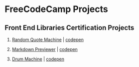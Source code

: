 # FreeCodeCamp Projects

## Front End Libraries Certification Projects

1. [Random Quote Machine](https://github.com/matrixersp/FreeCodeCamp/tree/master/src/components/RandomQuote) | [codepen](https://codepen.io/matrixersp/pen/NjZNbm)

2. [Markdown Previewer](https://github.com/matrixersp/FreeCodeCamp/tree/master/src/components/MarkdownPreviewer) | [codepen](https://codepen.io/matrixersp/pen/OdPoPJ)

3. [Drum Machine](https://github.com/matrixersp/FreeCodeCamp/tree/master/src/components/DrumMachine) | [codepen](https://codepen.io/matrixersp/pen/PVjxdB)
